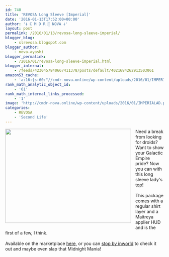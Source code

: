 ```yaml
---
id: 740
title: 'REVOSA Long Sleeve [Imperial]'
date: '2016-01-13T17:52:00+00:00'
author: '𐕣 C M D R ░ NOVA 𐕣'
layout: post
permalink: /2016/01/13/revosa-long-sleeve-imperial/
blogger_blog:
    - slrevosa.blogspot.com
blogger_author:
    - nova-ayashi
blogger_permalink:
    - /2016/01/revosa-long-sleeve-imperial.html
blogger_internal:
    - /feeds/4230457840667411378/posts/default/4021684262913503061
amazonS3_cache:
    - 'a:16:{s:60:"//cmdr-nova.online/wp-content/uploads/2016/01/IMPERIALAD.png";a:1:{s:9:"timestamp";i:1721698459;}s:68:"//cmdr-nova.online/wp-content/uploads/2016/01/IMPERIALAD-300x225.png";a:1:{s:9:"timestamp";i:1721698459;}s:59:"//cmdr-nova.online/wp-content/uploads/2015/12/masqredad.png";a:1:{s:9:"timestamp";i:1715873296;}s:63:"//cmdr-nova.online/wp-content/uploads/2015/12/revosabitesad.png";a:1:{s:9:"timestamp";i:1715873296;}s:61:"//cmdr-nova.online/wp-content/uploads/2015/12/facepaintad.png";a:1:{s:9:"timestamp";i:1715873296;}s:55:"//cmdr-nova.online/wp-content/uploads/2015/12/m66ad.png";a:1:{s:9:"timestamp";i:1715873296;}s:61:"//cmdr-nova.online/wp-content/uploads/2015/10/darkfairyad.png";a:1:{s:9:"timestamp";i:1715873296;}s:59:"//cmdr-nova.online/wp-content/uploads/2015/10/boomersad.png";a:1:{s:9:"timestamp";i:1715873296;}s:68:"//cmdr-nova.online/wp-content/uploads/2015/10/energizedfatpackad.png";a:1:{s:9:"timestamp";i:1715873296;}s:57:"//cmdr-nova.online/wp-content/uploads/2015/10/flavors.png";a:1:{s:9:"timestamp";i:1715873296;}s:55:"//cmdr-nova.online/wp-content/uploads/2015/10/srtad.png";a:1:{s:9:"timestamp";i:1715873296;}s:51:"//cmdr-nova.online/wp-content/uploads/2024/02/3.gif";a:1:{s:9:"timestamp";i:1715873296;}s:57:"//cmdr-nova.online/wp-content/uploads/2024/02/NoAi_01.png";a:1:{s:9:"timestamp";i:1721660569;}s:67:"//cmdr-nova.online/wp-content/uploads/2024/02/721ac29ea9cbae00.jpeg";a:1:{s:9:"timestamp";i:1714440077;}s:62:"//cmdr-nova.online/wp-content/uploads/2015/12/fishnetsetad.png";a:1:{s:9:"timestamp";i:1712324141;}s:58:"//cmdr-nova.online/wp-content/uploads/2015/11/nbpromo3.png";a:1:{s:9:"timestamp";i:1712324141;}}'
rank_math_analytic_object_id:
    - '61'
rank_math_internal_links_processed:
    - '1'
image: 'http://cmdr-nova.online/wp-content/uploads/2016/01/IMPERIALAD.png'
categories:
    - REVOSA
    - 'Second Life'
---
```


<div style="clear: both; text-align: center;">
<a href="http://cmdr-nova.online/wp-content/uploads/2016/01/IMPERIALAD.png" style="clear: left; float: left; margin-bottom: 1em; margin-right: 1em;"><img border="0" height="300" src="http://cmdr-nova.online/wp-content/uploads/2016/01/IMPERIALAD-300x225.png" width="400" /></a></div>
Need a break from looking for droids? Want to show your Galactic Empire pride? Now you can with this long sleeve lady's top!<br />
<br />
This package comes with a regular shirt layer and a Maitreya applier HUD and is the first of a few, I think.<br />
<br />
Available on the marketplace <a href="https://marketplace.secondlife.com/p/REVOSA-Long-Sleeve-Imperial-w-Maitreya-Applier/8355450" target="_blank" rel="noopener">here</a>, or you can <a href="http://maps.secondlife.com/secondlife/Pisces/182/234/1004" target="_blank" rel="noopener">stop by inworld</a> to check it out and maybe even slap that Midnight Mania!